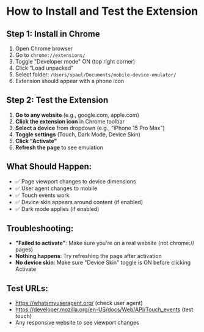 # How to Install and Test the Extension

## Step 1: Install in Chrome
1. Open Chrome browser
2. Go to `chrome://extensions/`
3. Toggle "Developer mode" ON (top right corner)
4. Click "Load unpacked"
5. Select folder: `/Users/spaul/Documents/mobile-device-emulator/`
6. Extension should appear with a phone icon

## Step 2: Test the Extension
1. **Go to any website** (e.g., google.com, apple.com)
2. **Click the extension icon** in Chrome toolbar
3. **Select a device** from dropdown (e.g., "iPhone 15 Pro Max")
4. **Toggle settings** (Touch, Dark Mode, Device Skin)
5. **Click "Activate"**
6. **Refresh the page** to see emulation

## What Should Happen:
- ✅ Page viewport changes to device dimensions
- ✅ User agent changes to mobile
- ✅ Touch events work
- ✅ Device skin appears around content (if enabled)
- ✅ Dark mode applies (if enabled)

## Troubleshooting:
- **"Failed to activate"**: Make sure you're on a real website (not chrome:// pages)
- **Nothing happens**: Try refreshing the page after activation
- **No device skin**: Make sure "Device Skin" toggle is ON before clicking Activate

## Test URLs:
- https://whatsmyuseragent.org/ (check user agent)
- https://developer.mozilla.org/en-US/docs/Web/API/Touch_events (test touch)
- Any responsive website to see viewport changes